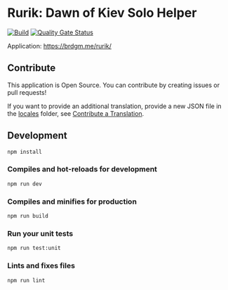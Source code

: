# Rurik: Dawn of Kiev Solo Helper

[![Build](https://github.com/brdgm/rurik-solo-helper/workflows/Build/badge.svg?branch=develop)](https://github.com/brdgm/rurik-solo-helper/actions?query=workflow%3ABuild+branch%3Adevelop)
[![Quality Gate Status](https://sonarcloud.io/api/project_badges/measure?project=brdgm_rurik-solo-helper&metric=alert_status)](https://sonarcloud.io/summary/new_code?id=brdgm_rurik-solo-helper)


Application: https://brdgm.me/rurik/


## Contribute

This application is Open Source. You can contribute by creating issues or pull requests!

If you want to provide an additional translation, provide a new JSON file in the [locales](https://github.com/brdgm/rurik-solo-helper/tree/develop/src/locales) folder, see [Contribute a Translation](https://github.com/brdgm/brdgm.github.io/wiki/Contribute-a-Translation).


## Development
```
npm install
```

### Compiles and hot-reloads for development
```
npm run dev
```

### Compiles and minifies for production
```
npm run build
```

### Run your unit tests
```
npm run test:unit
```

### Lints and fixes files
```
npm run lint
```
